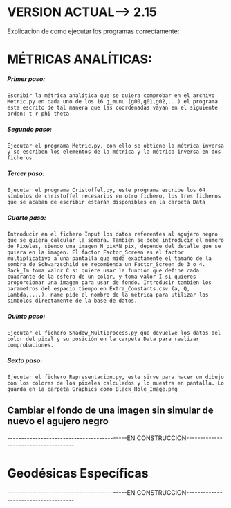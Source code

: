 # VERSION ACTUAL--> 2.15

Explicacion de como ejecutar los programas correctamente:

# MÉTRICAS ANALÍTICAS:

##### Primer paso: 
    Escribir la métrica analítica que se quiera comprobar en el archivo Metric.py en cada uno de los 16 g_munu (g00,g01,g02,...) el programa esta escrito de tal manera que las coordenadas vayan en el siguiente orden: t-r-phi-theta

##### Segundo paso: 
    Ejecutar el programa Metric.py, con ello se obtiene la métrica inversa y se escriben los elementos de la métrica y la métrica inversa en dos ficheros

##### Tercer paso: 
    Ejecutar el programa Cristoffel.py, este programa escribe los 64 símbolos de christoffel necesarios en otro fichero, los tres ficheros que se acaban de escribir estarán disponibles en la carpeta Data

##### Cuarto paso: 
    Introducir en el fichero Input los datos referentes al agujero negro que se quiera calcular la sombra. También se debe introducir el número de Pixeles, siendo una imagen N_pix*N_pix, depende del detalle que se quiera en la imagen. El factor Factor_Screen es el factor multiplicativo a una pantalla que mida exactamente el tamaño de la sombra de Schwarzschild se recomienda un Factor_Screen de 3 o 4. Back_Im toma valor C si quiere usar la funcion que define cada cuadrante de la esfera de un color, y toma valor I si quieres proporcionar una imagen para usar de fondo. Introducir tambien los parametros del espacio tiempo en Extra_Constants.csv (a, Q, Lambda,....). name pide el nombre de la métrica para utilizar los simbolos directamente de la base de datos.
             
##### Quinto paso: 
    Ejecutar el fichero Shadow_Multiprocess.py que devuelve los datos del color del pixel y su posición en la carpeta Data para realizar comprobaciones.

##### Sexto paso: 
    Ejecutar el fichero Representacion.py, este sirve para hacer un dibujo con los colores de los pixeles calculados y lo muestra en pantalla. Lo guarda en la carpeta Graphics como Black_Hole_Image.png


## Cambiar el fondo de una imagen sin simular de nuevo el agujero negro

-------------------------------------------EN CONSTRUCCION-------------------------------------


# Geodésicas Específicas

-------------------------------------------EN CONSTRUCCION-------------------------------------


